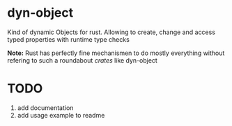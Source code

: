 # dyn-object
Kind of dynamic Objects for rust. Allowing to create, change and access typed properties with runtime type checks

**Note:** Rust has perfectly fine mechanismen to do mostly everything without refering to such a roundabout _crates_ like dyn-object

# TODO
1. add documentation
2. add usage example to readme
